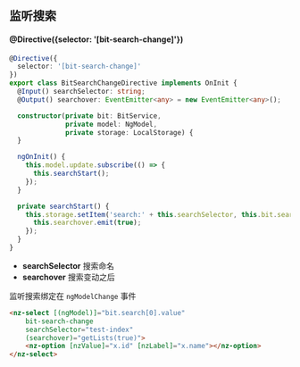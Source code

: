 ## 监听搜索

#### @Directive({selector: '[bit-search-change]'})

```typescript
@Directive({
  selector: '[bit-search-change]'
})
export class BitSearchChangeDirective implements OnInit {
  @Input() searchSelector: string;
  @Output() searchover: EventEmitter<any> = new EventEmitter<any>();

  constructor(private bit: BitService,
              private model: NgModel,
              private storage: LocalStorage) {
  }

  ngOnInit() {
    this.model.update.subscribe(() => {
      this.searchStart();
    });
  }

  private searchStart() {
    this.storage.setItem('search:' + this.searchSelector, this.bit.search).subscribe(() => {
      this.searchover.emit(true);
    });
  }
}
```

- **searchSelector** 搜索命名
- **searchover** 搜索变动之后

监听搜索绑定在 `ngModelChange` 事件

```html
<nz-select [(ngModel)]="bit.search[0].value"
    bit-search-change
    searchSelector="test-index"
    (searchover)="getLists(true)">
    <nz-option [nzValue]="x.id" [nzLabel]="x.name"></nz-option>
</nz-select>
```